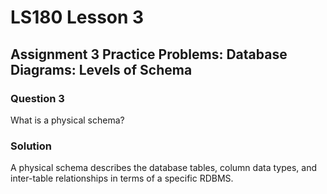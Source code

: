 # LS180 Lesson 3

## Assignment 3 Practice Problems: Database Diagrams: Levels of Schema

### Question 3

What is a physical schema?

### Solution

A physical schema describes the database tables, column data types, and
inter-table relationships in terms of a specific RDBMS.
